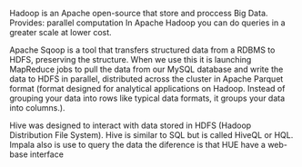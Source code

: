 Hadoop is an Apache open-source that store and proccess Big Data.   
Provides: parallel computation
In Apache Hadoop you can do queries in a greater scale at lower cost.

Apache Sqoop is a tool that transfers structured data from a RDBMS to HDFS, preserving the structure. When we use this it is launching MapReduce jobs to pull the data from our MySQL database and write the data to HDFS in parallel, distributed across the cluster in Apache Parquet format (format designed for analytical applications on Hadoop. Instead of grouping your data into rows like typical data formats, it groups your data into columns.). 

Hive was designed to interact with data stored in HDFS (Hadoop Distribution File System). Hive is similar to SQL but is called HiveQL or HQL. Impala also is use to query the data the diference is that HUE have a web-base interface